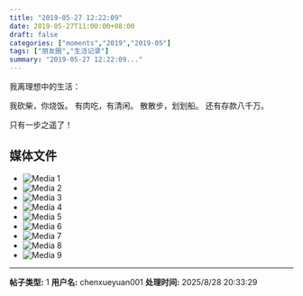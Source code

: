 ```yaml
---
title: "2019-05-27 12:22:09"
date: 2019-05-27T11:00:00+08:00
draft: false
categories: ["moments","2019","2019-05"]
tags: ["朋友圈","生活记录"]
summary: "2019-05-27 12:22:09..."
---
```


我离理想中的生活：

我砍柴，你烧饭。
有肉吃，有清闲。
散散步，划划船。
还有存款八千万。

只有一步之遥了！

## 媒体文件

- ![Media 1](/Moments/photos/2019-05-27/201905271222090.jpg)
- ![Media 2](/Moments/photos/2019-05-27/201905271222091.jpg)
- ![Media 3](/Moments/photos/2019-05-27/201905271222092.jpg)
- ![Media 4](/Moments/photos/2019-05-27/201905271222093.jpg)
- ![Media 5](/Moments/photos/2019-05-27/201905271222094.jpg)
- ![Media 6](/Moments/photos/2019-05-27/201905271222095.jpg)
- ![Media 7](/Moments/photos/2019-05-27/201905271222096.jpg)
- ![Media 8](/Moments/photos/2019-05-27/201905271222097.jpg)
- ![Media 9](/Moments/photos/2019-05-27/201905271222098.jpg)

---

**帖子类型:** 1
**用户名:** chenxueyuan001
**处理时间:** 2025/8/28 20:33:29